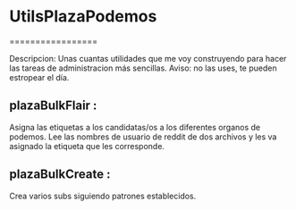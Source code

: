 # UtilsPlazaPodemos
=================

Descripcion: Unas cuantas utilidades que me voy construyendo para hacer las tareas de administracion más sencillas. 
Aviso: no las uses, te pueden estropear el día.


## plazaBulkFlair : 
Asigna las etiquetas a los candidatas/os a los diferentes organos de podemos.
Lee las nombres de usuario de reddit de dos archivos y les va asignado la etiqueta que les corresponde.

## plazaBulkCreate : 
Crea varios subs siguiendo patrones establecidos. 

